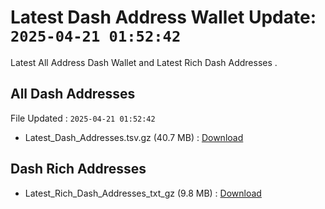 # Latest Dash Address Wallet Update: `2025-04-21 01:52:42`

Latest All Address Dash Wallet and Latest Rich Dash Addresses .

## All Dash Addresses

File Updated : `2025-04-21 01:52:42`

- Latest_Dash_Addresses.tsv.gz (40.7 MB) : [Download](https://github.com/Pymmdrza/Rich-Address-Wallet/releases/tag/Dash)

## Dash Rich Addresses

- Latest_Rich_Dash_Addresses_txt_gz (9.8 MB) : [Download](https://github.com/Pymmdrza/Rich-Address-Wallet/releases/tag/Dash)
